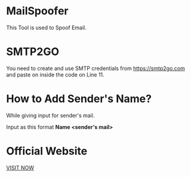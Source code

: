 # MailSpoofer
This Tool is used to Spoof Email. 

# SMTP2GO
You need to create and use SMTP credentials from https://smtp2go.com and paste on inside the code on Line 11.

# How to Add Sender's Name?
While giving input for sender's mail. 

Input as this format **Name <sender's mail>**

# Official Website
[VISIT NOW](https://mailspoofer.administration.ga/)
